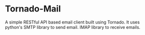 # Tornado-Mail

A simple RESTful API based email client built using Tornado. It uses python's SMTP library to send email. IMAP library to receive emails. 
